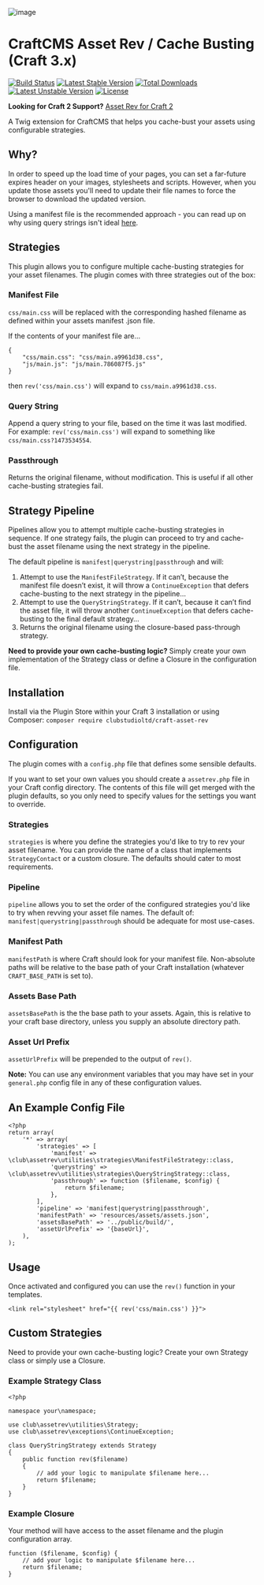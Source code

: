 ![image](./media/logo.png)

# CraftCMS Asset Rev / Cache Busting (Craft 3.x)
[![Build Status](https://travis-ci.org/clubstudioltd/craft-asset-rev.svg?branch=v6)](https://travis-ci.org/clubstudioltd/craft-asset-rev)
[![Latest Stable Version](https://poser.pugx.org/clubstudioltd/craft-asset-rev/v/stable)](https://packagist.org/packages/clubstudioltd/craft-asset-rev)
[![Total Downloads](https://poser.pugx.org/clubstudioltd/craft-asset-rev/downloads)](https://packagist.org/packages/clubstudioltd/craft-asset-rev)
[![Latest Unstable Version](https://poser.pugx.org/clubstudioltd/craft-asset-rev/v/unstable)](https://packagist.org/packages/clubstudioltd/craft-asset-rev)
[![License](https://poser.pugx.org/clubstudioltd/craft-asset-rev/license)](https://packagist.org/packages/clubstudioltd/craft-asset-rev)

**Looking for Craft 2 Support?** [Asset Rev for Craft 2](https://github.com/clubstudioltd/craft-asset-rev/tree/v5)

A Twig extension for CraftCMS that helps you cache-bust your assets using configurable strategies.

## Why?
In order to speed up the load time of your pages, you can set a far-future expires header on your images, stylesheets and scripts. However, when you update those assets you'll need to update their file names to force the browser to download the updated version.

Using a manifest file is the recommended approach - you can read up on why using query strings isn't ideal [here](http://www.stevesouders.com/blog/2008/08/23/revving-filenames-dont-use-querystring/).

## Strategies
This plugin allows you to configure multiple cache-busting strategies for your asset filenames.  The plugin comes with three strategies out of the box:

### Manifest File
`css/main.css` will be replaced with the corresponding hashed filename as defined within your assets manifest .json file.

If the contents of your manifest file are...

```
{
    "css/main.css": "css/main.a9961d38.css",
    "js/main.js": "js/main.786087f5.js"
}
```

then `rev('css/main.css')` will expand to `css/main.a9961d38.css`.

### Query String
Append a query string to your file, based on the time it was last modified. For example: `rev('css/main.css')` will expand to something like `css/main.css?1473534554`.

### Passthrough
Returns the original filename, without modification. This is useful if all other cache-busting strategies fail. 

## Strategy Pipeline
Pipelines allow you to attempt multiple cache-busting strategies in sequence. If one strategy fails, the plugin can proceed to try and cache-bust the asset filename using the next strategy in the pipeline.

The default pipeline is `manifest|querystring|passthrough` and will:

1. Attempt to use the `ManifestFileStrategy`. If it can’t, because the manifest file doesn’t exist, it will throw a `ContinueException` that defers cache-busting to the next strategy in the pipeline…
2. Attempt to use the `QueryStringStrategy`. If it can’t, because it can’t find the asset file, it will throw another `ContinueException` that defers cache-busting to the final default strategy…
3. Returns the original filename using the closure-based pass-through strategy.

**Need to provide your own cache-busting logic?** Simply create your own implementation of the Strategy class or define a Closure in the configuration file.

## Installation
Install via the Plugin Store within your Craft 3 installation or using Composer: `composer require clubstudioltd/craft-asset-rev`

## Configuration
The plugin comes with a `config.php` file that defines some sensible defaults.

If you want to set your own values you should create a `assetrev.php` file in your Craft config directory. The contents of this file will get merged with the plugin defaults, so you only need to specify values for the settings you want to override.

### Strategies
`strategies` is where you define the strategies you'd like to try to rev your asset filename. You can provide the name of a class that implements `StrategyContact` or a custom closure. The defaults should cater to most requirements.

### Pipeline
`pipeline` allows you to set the order of the configured strategies you'd like to try when revving your asset file names. The default of: `manifest|querystring|passthrough` should be adequate for most use-cases.

### Manifest Path
`manifestPath` is where Craft should look for your manifest file. Non-absolute paths will be relative to the base path of your Craft installation (whatever `CRAFT_BASE_PATH` is set to).

### Assets Base Path
`assetsBasePath` is the the base path to your assets. Again, this is relative to your craft base directory, unless you supply an absolute directory path.

### Asset Url Prefix
`assetUrlPrefix` will be prepended to the output of `rev()`.

**Note:** You can use any environment variables that you may have set in your `general.php` config file in any of these configuration values.

## An Example Config File
```
<?php
return array(
    '*' => array(
        'strategies' => [
            'manifest' => \club\assetrev\utilities\strategies\ManifestFileStrategy::class,
            'querystring' => \club\assetrev\utilities\strategies\QueryStringStrategy::class,
            'passthrough' => function ($filename, $config) {
                return $filename;
            },
        ],
        'pipeline' => 'manifest|querystring|passthrough',
        'manifestPath' => 'resources/assets/assets.json',
        'assetsBasePath' => '../public/build/',
        'assetUrlPrefix' => '{baseUrl}',
    ),
);
```

## Usage
Once activated and configured you can use the `rev()` function in your templates.

```
<link rel="stylesheet" href="{{ rev('css/main.css') }}">
```

## Custom Strategies
Need to provide your own cache-busting logic? Create your own Strategy class or simply use a Closure.

### Example Strategy Class
```
<?php

namespace your\namespace;

use club\assetrev\utilities\Strategy;
use club\assetrev\exceptions\ContinueException;

class QueryStringStrategy extends Strategy
{
    public function rev($filename)
    {
        // add your logic to manipulate $filename here...
        return $filename;
    }
}
```

### Example Closure
Your method will have access to the asset filename and the plugin configuration array.

```
function ($filename, $config) {
    // add your logic to manipulate $filename here...
    return $filename;
}
```
